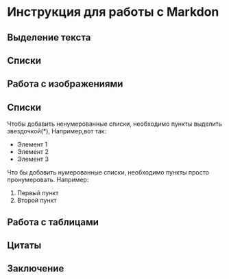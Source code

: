 # Инструкция для работы с Markdon

## Выделение текста

## Списки

## Работа с изображениями 

## Списки

Чтобы добавить ненумерованные списки, необходимо пункты выделить звездочкой(*), Например,вот так:
* Элемент 1
* Элемент 2
* Элемент 3

Что бы добавить нумерованные списки, необходимо пункты просто пронумеровать. Например:
1. Первый пункт
2. Второй пункт
## Работа с таблицами

## Цитаты

## Заключение 